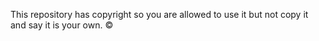 This repository has copyright so you are allowed to use it but not copy it and say it is your own. ©
